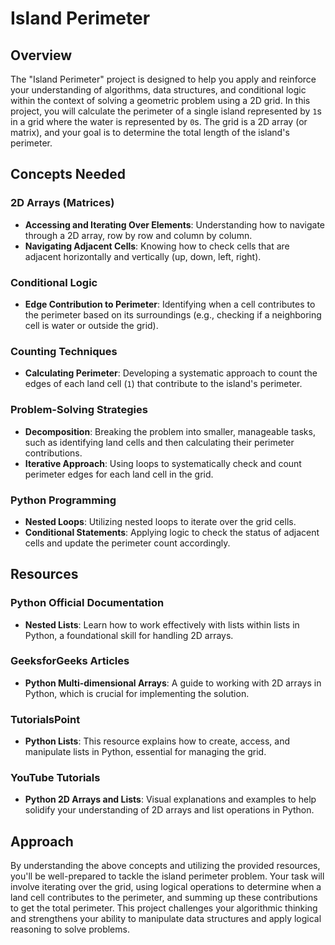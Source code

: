 # Island Perimeter

## Overview

The "Island Perimeter" project is designed to help you apply and reinforce your understanding of algorithms, data structures, and conditional logic within the context of solving a geometric problem using a 2D grid. In this project, you will calculate the perimeter of a single island represented by `1`s in a grid where the water is represented by `0`s. The grid is a 2D array (or matrix), and your goal is to determine the total length of the island's perimeter.

## Concepts Needed

### 2D Arrays (Matrices)
- **Accessing and Iterating Over Elements**: Understanding how to navigate through a 2D array, row by row and column by column.
- **Navigating Adjacent Cells**: Knowing how to check cells that are adjacent horizontally and vertically (up, down, left, right).

### Conditional Logic
- **Edge Contribution to Perimeter**: Identifying when a cell contributes to the perimeter based on its surroundings (e.g., checking if a neighboring cell is water or outside the grid).

### Counting Techniques
- **Calculating Perimeter**: Developing a systematic approach to count the edges of each land cell (`1`) that contribute to the island's perimeter.

### Problem-Solving Strategies
- **Decomposition**: Breaking the problem into smaller, manageable tasks, such as identifying land cells and then calculating their perimeter contributions.
- **Iterative Approach**: Using loops to systematically check and count perimeter edges for each land cell in the grid.

### Python Programming
- **Nested Loops**: Utilizing nested loops to iterate over the grid cells.
- **Conditional Statements**: Applying logic to check the status of adjacent cells and update the perimeter count accordingly.

## Resources

### Python Official Documentation
- **Nested Lists**: Learn how to work effectively with lists within lists in Python, a foundational skill for handling 2D arrays.
  
### GeeksforGeeks Articles
- **Python Multi-dimensional Arrays**: A guide to working with 2D arrays in Python, which is crucial for implementing the solution.

### TutorialsPoint
- **Python Lists**: This resource explains how to create, access, and manipulate lists in Python, essential for managing the grid.

### YouTube Tutorials
- **Python 2D Arrays and Lists**: Visual explanations and examples to help solidify your understanding of 2D arrays and list operations in Python.

## Approach

By understanding the above concepts and utilizing the provided resources, you'll be well-prepared to tackle the island perimeter problem. Your task will involve iterating over the grid, using logical operations to determine when a land cell contributes to the perimeter, and summing up these contributions to get the total perimeter. This project challenges your algorithmic thinking and strengthens your ability to manipulate data structures and apply logical reasoning to solve problems.
